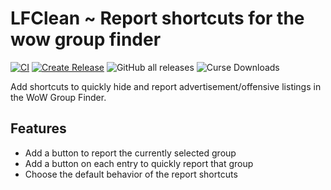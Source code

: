 # LFClean ~ Report shortcuts for the wow group finder
[![CI](https://github.com/Dadum/LFClean/actions/workflows/ci.yml/badge.svg)](https://github.com/Dadum/LFClean/actions/workflows/ci.yml)
[![Create Release](https://github.com/Dadum/LFClean/actions/workflows/release.yml/badge.svg)](https://github.com/Dadum/LFClean/actions/workflows/release.yml)
![GitHub all releases](https://img.shields.io/github/downloads/dadum/lfclean/total?color=blue&logo=github)
![Curse Downloads](http://cf.way2muchnoise.eu/479867.svg)

Add shortcuts to quickly hide and report advertisement/offensive listings in the WoW Group Finder.

## Features
* Add a button to report the currently selected group
* Add a button on each entry to quickly report that group
* Choose the default behavior of the report shortcuts
